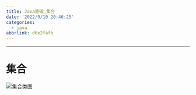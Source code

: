 ```yaml
---
title: Java基础_集合
date: '2022/9/10 20:46:25'
categories:
  - java
abbrlink: d6e2fafb
---
```


---



# 集合

![集合类图](https://img-blog.csdn.net/20150503205808570)




